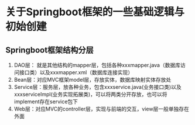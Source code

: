 # 关于Springboot框架的一些基础逻辑与初始创建

## Springboot框架结构分层
1. DAO层： 就是其他结构的mapper层，包括各种xxxmapper.java（数据库访问接口类）以及xxxmapper.xml（数据库连接实现）
2. Bean层：对应MVC框架model层，存放实体，数据库映射实体存放处
3. Service层：服务层，放各种业务，包含xxxservice.java(业务接口类)以及xxxserviceImpl(业务实现拓展类)，可以将两类分开存放，也可以将implement存在service包下
4. Web层：对应MVC的controller层，实现与前端的交互，view层一般单独存在外面


